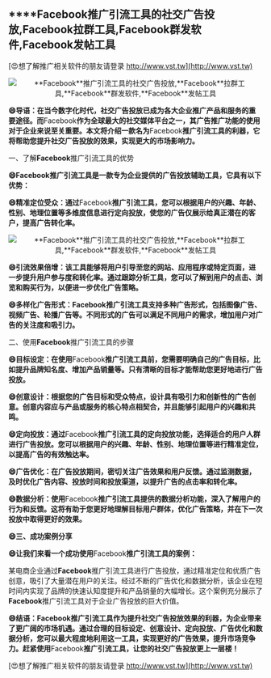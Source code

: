## ****Facebook**推广引流工具的社交广告投放,**Facebook**拉群工具,**Facebook**群发软件,**Facebook**发帖工具**

[😍想了解推广相关软件的朋友请登录 http://www.vst.tw](http://www.vst.tw)

 <center><img src="https://vst.tw/MP4/tuiguang/png/0.png" alt="**Facebook**推广引流工具的社交广告投放,**Facebook**拉群工具,**Facebook**群发软件,**Facebook**发帖工具"></center>

**😄导语：在当今数字化时代，社交广告投放已成为各大企业推广产品和服务的重要途径。而**Facebook**作为全球最大的社交媒体平台之一，其广告推广功能的使用对于企业来说至关重要。本文将介绍一款名为**Facebook**推广引流工具的利器，它将帮助您提升社交广告投放的效果，实现更大的市场影响力。**

一、了解**Facebook**推广引流工具的优势

**😄**Facebook**推广引流工具是一款专为企业提供的广告投放辅助工具，它具有以下优势：**

**😄精准定位受众：通过**Facebook**推广引流工具，您可以根据用户的兴趣、年龄、性别、地理位置等多维度信息进行定向投放，使您的广告仅展示给真正潜在的客户，提高广告转化率。**

 <center><img src="https://vst.tw/MP4/tuiguang/png/3.png" alt="**Facebook**推广引流工具的社交广告投放,**Facebook**拉群工具,**Facebook**群发软件,**Facebook**发帖工具"></center>

**😄引流效果倍增：该工具能够将用户引导至您的网站、应用程序或特定页面，进一步提升用户参与度和转化率。通过跟踪分析工具，您可以了解到用户的点击、浏览和购买行为，以便进一步优化广告策略。**

**😄多样化广告形式：**Facebook**推广引流工具支持多种广告形式，包括图像广告、视频广告、轮播广告等。不同形式的广告可以满足不同用户的需求，增加用户对广告的关注度和吸引力。**

二、使用**Facebook**推广引流工具的步骤

**😄目标设定：在使用**Facebook**推广引流工具前，您需要明确自己的广告目标，比如提升品牌知名度、增加产品销量等。只有清晰的目标才能帮助您更好地进行广告投放。**

**😄创意设计：根据您的广告目标和受众特点，设计具有吸引力和创新性的广告创意。创意内容应与产品或服务的核心特点相契合，并且能够引起用户的兴趣和共鸣。**

**😄定向投放：通过**Facebook**推广引流工具的定向投放功能，选择适合的用户人群进行广告投放。您可以根据用户的兴趣、年龄、性别、地理位置等进行精准定位，以提高广告的有效触达率。**

**😄广告优化：在广告投放期间，密切关注广告效果和用户反馈。通过监测数据，及时优化广告内容、投放时间和投放渠道，以提升广告的点击率和转化率。**

**😄数据分析：使用**Facebook**推广引流工具提供的数据分析功能，深入了解用户的行为和反馈。这将有助于您更好地理解目标用户群体，优化广告策略，并在下一次投放中取得更好的效果。**

**😄三、成功案例分享**

**😄让我们来看一个成功使用**Facebook**推广引流工具的案例：**

某电商企业通过**Facebook**推广引流工具进行广告投放，通过精准定位和优质广告创意，吸引了大量潜在用户的关注。经过不断的广告优化和数据分析，该企业在短时间内实现了品牌的快速认知度提升和产品销量的大幅增长。这个案例充分展示了**Facebook**推广引流工具对于企业广告投放的巨大价值。

**😄结语：**Facebook**推广引流工具作为提升社交广告投放效果的利器，为企业带来了更广阔的市场机遇。通过合理的目标设定、创意设计、定向投放、广告优化和数据分析，您可以最大程度地利用这一工具，实现更好的广告效果，提升市场竞争力。赶紧使用**Facebook**推广引流工具，让您的社交广告投放更上一层楼！**

[😍想了解推广相关软件的朋友请登录 http://www.vst.tw](http://www.vst.tw)



